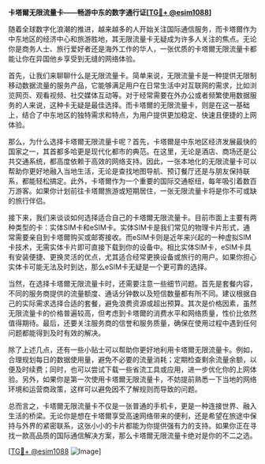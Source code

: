 **卡塔爾无限流量卡——畅游中东的数字通行证[[TG💪+ @esim1088](https://t.me/s/esim1088)]**

随着全球数字化浪潮的推进，越来越多的人开始关注国际通信服务，而卡塔爾作为中东地区的经济中心和旅游胜地，其无限流量卡无疑成为许多人关注的焦点。无论你是商务人士、旅行爱好者还是海外工作的华人，一张优质的卡塔爾无限流量卡都能让你在异国他乡享受到无缝的网络体验。

首先，让我们来聊聊什么是无限流量卡。简单来说，无限流量卡是一种提供无限制移动数据流量的服务产品，它能够满足用户在日常生活中对互联网的需求，比如浏览网页、观看视频、社交媒体互动等。对于经常需要在外办公或者频繁使用数据服务的人来说，这种卡无疑是最佳选择。而卡塔爾的无限流量卡，则是在这一基础上，结合了中东地区的独特需求和特点，为用户提供更加稳定、快速且便捷的上网体验。

那么，为什么选择卡塔爾无限流量卡呢？首先，卡塔爾是中东地区经济发展最快的国家之一，其首都多哈更是现代化都市的典范。在这里，无论是酒店、商场还是公共交通系统，都高度依赖于高效的网络支持。因此，一张本地化的无限流量卡可以帮助你更好地融入当地生活，无论是查找地图导航、预订餐厅还是与朋友保持联系，都能轻松搞定。此外，卡塔爾作为一个重要的国际交通枢纽，每年吸引着数百万游客。如果你计划前往卡塔爾旅游或短期居住，一张无限流量卡将是你不可或缺的旅行伴侣。

接下来，我们来谈谈如何选择适合自己的卡塔爾无限流量卡。目前市面上主要有两种类型的卡：实体SIM卡和eSIM卡。实体SIM卡是我们常见的物理卡片形式，通常需要亲自到卡塔爾购买或邮寄接收。而eSIM卡则是近年来兴起的一种虚拟SIM卡技术，无需实体卡片即可直接下载到你的设备中。相比实体SIM卡，eSIM卡具有安装便捷、更换灵活的优点，尤其适合经常更换设备或旅行的用户。如果你担心实体卡可能无法及时到达，那么eSIM卡无疑是一个更可靠的选择。

当然，在选择卡塔爾无限流量卡时，还需要注意一些细节问题。首先是套餐内容，不同的服务商提供的流量额度、通话分钟数以及短信数量都有所不同。建议根据自己的实际需求选择合适的套餐，避免浪费资源或超出预算。其次是价格因素，虽然无限流量卡的价格普遍较高，但考虑到卡塔爾的消费水平和网络质量，性价比依然值得期待。最后，还要关注服务商的信誉和服务质量，确保在使用过程中遇到任何问题都能得到及时有效的解决。

除了上述几点，还有一些小贴士可以帮助你更好地利用卡塔爾无限流量卡。例如，合理规划每日的数据使用量，避免不必要的流量消耗；定期检查剩余流量余额，以便及时续费；同时，也可以尝试下载一些省流工具或应用，进一步优化你的上网体验。另外，如果你是第一次使用卡塔爾无限流量卡，不妨提前熟悉一下当地的网络环境和运营商政策，这样可以避免因不了解规则而导致的问题。

总而言之，卡塔爾无限流量卡不仅是一张普通的手机卡，更是一种连接世界、融入生活的桥梁。无论你是想在卡塔爾享受高速网络带来的便利，还是希望在旅途中保持与外界的紧密联系，这张小小的卡片都能为你提供强有力的支持。如果你正在寻找一款高品质的国际通信解决方案，那么卡塔爾无限流量卡绝对是你的不二之选。

[[TG💪+ @esim1088](https://t.me/s/esim1088) ![Image](https://i.postimg.cc/4NQfJmqS/Snipaste-2025-05-13-00-14-12.png)]